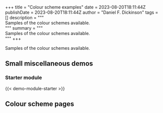 +++
title = "Colour scheme examples"
date = 2023-08-20T18:11:44Z
publishDate = 2023-08-20T18:11:44Z
author = "Daniel F. Dickinson"
tags = []
description = """\
Samples of the colour schemes available.\
"""
summary = """\
Samples of the colour schemes available.\
"""
+++

Samples of the colour schemes available.

## Small miscellaneous demos

### Starter module

{{< demo-module-starter >}}

## Colour scheme pages

